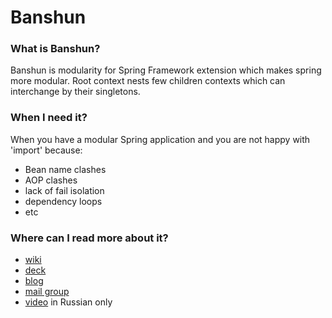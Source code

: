 Banshun
=======

### What is Banshun?

Banshun is modularity for Spring Framework extension which makes spring more modular. 
Root context nests few children contexts which can interchange by their singletons.

### When I need it?

When you have a modular Spring application and you are not happy with 'import' because:
* Bean name clashes
* AOP clashes
* lack of fail isolation
* dependency loops
* etc

### Where can I read more about it?

* [wiki][wiki]
* [deck][presentation]
* [blog][gd_nested_blog]
* [mail group][mailgroup]
* [video][video] in Russian only

[wiki]: https://github.com/griddynamics/banshun/wiki
[gd_nested_blog]: http://blog.griddynamics.com/search/label/Spring
[presentation]: https://docs.google.com/presentation/d/15_yZcqMW1qSMpDpihs5-emBnpCaYdIgZHd-Km3lDEh8/pub?start=false&loop=false&delayms=3000
[mailgroup]: https://groups.google.com/forum/#!forum/banshun
[video]: https://video.yandex.ru/users/xpinjection/view/335/
